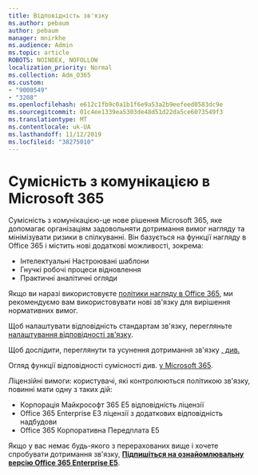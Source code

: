 ```yaml
---
title: Відповідність зв'язку
ms.author: pebaum
author: pebaum
manager: mnirkhe
ms.audience: Admin
ms.topic: article
ROBOTS: NOINDEX, NOFOLLOW
localization_priority: Normal
ms.collection: Adm_O365
ms.custom:
- "9000549"
- "3208"
ms.openlocfilehash: e612c1fb9c0a1b1f6e9a53a2b9eefeed0583dc9e
ms.sourcegitcommit: 01c4ee1339ea5303de48d51d22da5ce6073549f3
ms.translationtype: MT
ms.contentlocale: uk-UA
ms.lasthandoff: 11/12/2019
ms.locfileid: "38275010"
---
```

# <a name="communication-compliance-in-microsoft-365"></a>Сумісність з комунікацією в Microsoft 365

Сумісність з комунікацією-це нове рішення Microsoft 365, яке допомагає організаціям задовольняти дотримання вимог нагляду та мінімізувати ризики в спілкуванні. Він базується на функції нагляду в Office 365 і містить нові додаткові можливості, зокрема:

- Інтелектуальні Настроювані шаблони
- Гнучкі робочі процеси відновлення
- Практичні аналітичні огляди

Якщо ви наразі використовуєте [політики нагляду в Office 365](https://docs.microsoft.com/microsoft-365/compliance/supervision-policies), ми рекомендуємо вам використовувати нові зв'язку для вирішення нормативних вимог.

Щоб налаштувати відповідність стандартам зв'язку, перегляньте [налаштування відповідності зв'язку](https://docs.microsoft.com/microsoft-365/compliance/communication-compliance-configure).

Щоб дослідити, переглянути та усунення дотримання зв'язку [, див.](https://docs.microsoft.com/microsoft-365/compliance/communication-compliance-investigate-remediate)

Огляд функції відповідності сумісності див. [у Microsoft 365](https://docs.microsoft.com/microsoft-365/compliance/communication-compliance).

Ліцензійні вимоги: користувачі, які контролюються політикою зв'язку, повинні мати одну з таких дій:

- Корпорація Майкрософт 365 E5 відповідність ліцензії
- Office 365 Enterprise E3 ліцензії з додаткових відповідність надбудови
- Office 365 Корпоративна Передплата E5

Якщо у вас немає будь-якого з перерахованих вище і хочете спробувати дотримання зв'язку, **[Підпишіться на ознайомлювальну версію Office 365 Enterprise E5](https://go.microsoft.com/fwlink/p/?LinkID=698279)**.